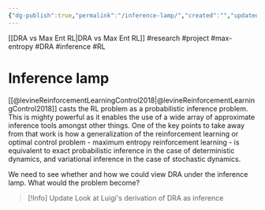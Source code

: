 ```yaml
---
{"dg-publish":true,"permalink":"/inference-lamp/","created":"","updated":""}
---
```



[[DRA vs Max Ent RL\|DRA vs Max Ent RL]]
#research #project #max-entropy #DRA #inference #RL


# Inference lamp
[[@levineReinforcementLearningControl2018\|@levineReinforcementLearningControl2018]] casts the RL problem as a probabilistic inference problem. This is mighty powerful as it enables the use of a wide array of approximate inference tools amongst other things. One of the key points to take away from that work is how a generalization of the reinforcement learning or optimal control problem - maximum entropy reinforcement learning - is equivalent to exact probabilistic inference in the case of deterministic dynamics, and variational inference in the case of stochastic dynamics.

We need to see whether and how we could view DRA under the inference lamp. What would the problem become?


> [!Info] Update
> Look at Luigi's derivation of DRA as inference
